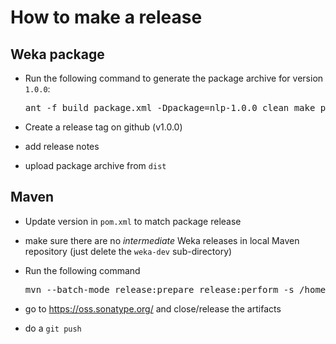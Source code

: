 How to make a release
=====================

Weka package
------------

* Run the following command to generate the package archive for version `1.0.0`:

  <pre>
  ant -f build_package.xml -Dpackage=nlp-1.0.0 clean make_package
  </pre>

* Create a release tag on github (v1.0.0)
* add release notes
* upload package archive from `dist`


Maven
-----

* Update version in `pom.xml` to match package release

* make sure there are no *intermediate* Weka releases in local Maven repository
  (just delete the `weka-dev` sub-directory)

* Run the following command

  <pre>
  mvn --batch-mode release:prepare release:perform -s /home/fracpete/.m2/settings-central.xml
  </pre>

* go to https://oss.sonatype.org/ and close/release the artifacts

* do a `git push`

